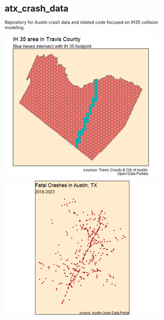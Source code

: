 # atx_crash_data
Repository for Austin crash data and related code focused on IH35 collision modeling.

![IH 35](images/travis_hex.png "IH 35")

![Fatal Crashes](images/fatalities.png "fatalities")
